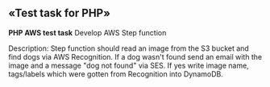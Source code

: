 ## «Test task for РНР»

**PHP AWS test task**
Develop AWS Step function

Description:
Step function should read an image from the S3 bucket and find dogs via AWS Recognition. If a dog
wasn&#39;t found send an email with the image and a message &quot;dog not found&quot; via SES. If yes write
image name, tags/labels which were gotten from Recognition into DynamoDB.

